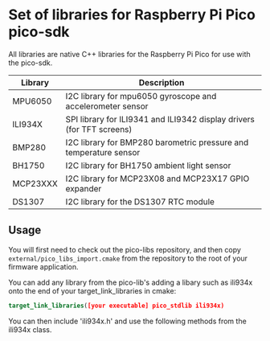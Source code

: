 # Set of libraries for Raspberry Pi Pico pico-sdk

All libraries are native C++ libraries for the Raspberry Pi Pico for use with the pico-sdk.

| Library | Description |
| --- | ----------- |
| MPU6050 | I2C library for mpu6050 gyroscope and accelerometer sensor | 
| ILI934X | SPI library for ILI9341 and ILI9342 display drivers (for TFT screens) |
| BMP280 | I2C library for BMP280 barometric pressure and temperature sensor |
| BH1750 | I2C library for BH1750 ambient light sensor |
| MCP23XXX | I2C library for MCP23X08 and MCP23X17 GPIO expander |
| DS1307 | I2C library for the DS1307 RTC module |

## Usage

You will first need to check out the pico-libs repository, and then copy `external/pico_libs_import.cmake` from the repository to the root of your firmware application.

You can add any library from the pico-lib's adding a libary such as ili934x onto the end of your target_link_libraries in cmake:

```cmake
target_link_libraries([your executable] pico_stdlib ili934x)
```

You can then include 'ili934x.h' and use the following methods from the ili934x class.

